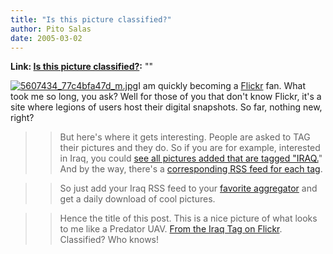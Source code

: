 ```yaml
---
title: "Is this picture classified?"
author: Pito Salas
date: 2005-03-02
---
```


**Link: [Is this picture classified?](None):** ""

[![5607434_77c4bfa47d_m.jpg](https://i0.wp.com/s3.media.squarespace.com/production/1075723/12829350/weblogs/uav/5607434_77c4bfa47d_m.jpg?resize=180%2C131)](<http://www.flickr.com/photos/juan64/5607434/>)I
am quickly becoming a [Flickr](<http://www.flickr.com/>) fan. What took me so
long, you ask? Well for those of you that don't know Flickr, it's a site where
legions of users host their digital snapshots. So far, nothing new, right?

>>

>> But here's where it gets interesting. People are asked to TAG their
pictures and they do. So if you are for example, interested in Iraq, you could
[see all pictures added that are tagged
"IRAQ.](<http://www.flickr.com/photos/tags/iraq/>)" And by the way, there's a
[corresponding RSS feed for each
tag](<http://www.flickr.com/services/feeds/photos_public.gne?tags=iraq&format=rss_200>).

>>

>> So just add your Iraq RSS feed to your [favorite
aggregator](<http://www.blogbridge.com>) and get a daily download of cool
pictures.

>>

>> Hence the title of this post. This is a nice picture of what looks to me
like a Predator UAV. [From the Iraq Tag on
Flickr](<http://www.flickr.com/photos/tags/iraq/>). Classified? Who knows!


